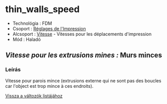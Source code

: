 # thin\_walls\_speed

* Technológia : FDM
* Csoport : [Réglages de l'Impression](../print_settings/print_settings.md)
* Alcsoport : [Vitesse](../print_settings/print_settings.md#vitesse) - Vitesses pour les déplacements d'impression
* Mód : Haladó

## _Vitesse pour les extrusions mines :_ Murs minces

### Leírás

Vitesse pour parois mince \(extrusions externe qui ne sont pas des boucles car l'object est trop mince à ces endroits\).

[Vissza a változók listájához](variable_list.md)


